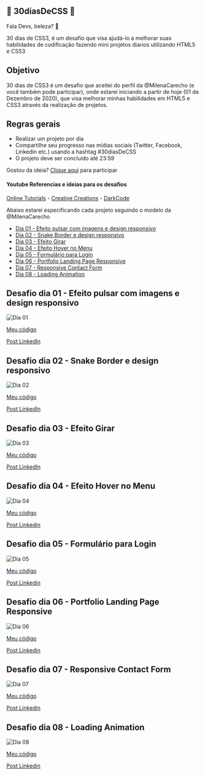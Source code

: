 ## 🚀 30diasDeCSS 🚀
 
 Fala Devs, beleza? 🖖

 30 dias de CSS3, é um desafio que visa ajudá-lo a melhorar suas habilidades de codificação fazendo mini projetos diarios utilizando HTML5 e CSS3 

 ## Objetivo

30 dias de CSS3 é um desafio que aceitei do perfil da @MilenaCarecho (e você também pode participar), onde estarei iniciando a partir de hoje (01 de Dezembro de 2020), que visa melhorar minhas habilidades em HTML5 e CSS3 através da realização de projetos. 


## Regras gerais

* Realizar um projeto por dia
* Compartilhe seu progresso nas mídias sociais (Twitter, Facebook, Linkedin etc.) usando a hashtag #30diasDeCSS
* O projeto deve ser concluído até 23:59


Gostou da ideia? 
[Clique aqui](https://github.com/MilenaCarecho/30diasDeCSS/issues/1) para participar 

#### Youtube Referencias e ideias para os desafios
[Online Tutorials](https://www.youtube.com/channel/UCbwXnUipZsLfUckBPsC7Jog) - 
[Creative Creations](https://www.youtube.com/channel/UCOKmVksbzoKJKmtu7rlEM1A) - 
[DarkCode](https://www.youtube.com/channel/UCD3KVjbb7aq2OiOffuungzw)


Abaixo estarei especificando cada projeto seguindo o modelo da @MilenaCarecho


* [Dia 01 - Efeito pulsar com imagens e design responsivo](#id01)
* [Dia 02 - Snake Border e design responsivo](#id02)
* [Dia 03 - Efeito Girar](#id03)
* [Dia 04 - Efeito Hover no Menu](#id04)
* [Dia 05 - Formulário para Login](#id05)
* [Dia 06 - Portfolio Landing Page Responsive](#id06)
* [Dia 07 - Responsive Contact Form](#id07)
* [Dia 08 - Loading Animation](#id08)





##  Desafio dia 01 - Efeito pulsar com imagens e design responsivo <a name="id01"></a>
![Dia 01](Desafios/Dia%2001%20-%20botões%20pulsantes/images/Dia%2001%20-%20Mugiwara%20Pulse.gif)


[Meu código](https://github.com/Calebe-Xavier-Developer/30diasDeCSS/tree/main/Desafios/Dia%2001%20-%20bot%C3%B5es%20pulsantes)

[Post LinkedIn](https://www.linkedin.com/feed/update/urn:li:activity:6739651237563662336/) 



##  Desafio dia 02 - Snake Border e design responsivo <a name="id02"></a>
![Dia 02](Desafios/Dia%2002%20-%20snake%20border/images/Dia%2002%20-%20Snake%20Border.gif)


[Meu código](https://github.com/Calebe-Xavier-Developer/30diasDeCSS/tree/main/Desafios/Dia%2002%20-%20snake%20border)

[Post LinkedIn](https://www.linkedin.com/feed/update/urn:li:activity:6740088385932681217/) 



##  Desafio dia 03 - Efeito Girar <a name="id03"></a>
![Dia 03](Desafios/Dia%2003%20-%20Efeito%20de%20Giro/images/Dia%2003%20-%20Efeito%20girar.gif)



[Meu código](https://github.com/Calebe-Xavier-Developer/30diasDeCSS/tree/main/Desafios/Dia%2003%20-%20Efeito%20de%20Giro)

[Post LinkedIn](https://www.linkedin.com/feed/update/urn:li:activity:6740400467605508097/)



##  Desafio dia 04 - Efeito Hover no Menu <a name="id04"></a>
![Dia 04](Desafios/Dia%2004%20-%20Efeito%20hover%20menu/images/Dia%2004%20-%20Efeito%20hover%20menu.gif)



[Meu código](https://github.com/Calebe-Xavier-Developer/30diasDeCSS/tree/feature/dia04/Desafios/Dia%2004%20-%20Efeito%20hover%20menu)

[Post Linkedin](https://www.linkedin.com/feed/update/urn:li:activity:6740631457326231552/)



##  Desafio dia 05 - Formulário para Login <a name="id05"></a>
![Dia 05](Desafios/Dia%2005%20-%20Login%20Form/images/Dia%2005%20-%20Login%20form.gif)



[Meu código](https://github.com/Calebe-Xavier-Developer/30diasDeCSS/tree/feature/dia05/Desafios/Dia%2005%20-%20Login%20Form)

[Post Linkedin](https://www.linkedin.com/feed/update/urn:li:ugcPost:6741176081149132800/)




##  Desafio dia 06 - Portfolio Landing Page Responsive <a name="id06"></a>
![Dia 06](Desafios/Dia%2006%20-%20Portifolio%20Landing%20Page/images/Dia%2006%20-%20Portifolio%20Landing%20Page.gif)



[Meu código](https://github.com/Calebe-Xavier-Developer/30diasDeCSS/tree/main/Desafios/Dia%2006%20-%20Portifolio%20Landing%20Page)

[Post Linkedin](https://www.linkedin.com/feed/update/urn:li:activity:6741544885771358208/)



##  Desafio dia 07 - Responsive Contact Form <a name="id07"></a>
![Dia 07](Desafios/Dia%2007%20-%20Responsive%20Contact%20Form/images/Dia%2007%20-%20Responsive%20Contact%20Form.gif)



[Meu código](https://github.com/Calebe-Xavier-Developer/30diasDeCSS/tree/main/Desafios/Dia%2007%20-%20Responsive%20Contact%20Form)

[Post Linkedin](https://www.linkedin.com/feed/update/urn:li:activity:6741901984623812608/)



##  Desafio dia 08 - Loading Animation <a name="id08"></a>
![Dia 08](Desafios/Dia%2008%20-%20Loading%20Animation/images/Dia%2008%20-%20Loading%20Animation.gif)



[Meu código](https://github.com/Calebe-Xavier-Developer/30diasDeCSS/tree/main/Desafios/Dia%2008%20-%20Loading%20Animation)

[Post Linkedin](https://www.linkedin.com/feed/update/urn:li:ugcPost:6742256310970015744/)

